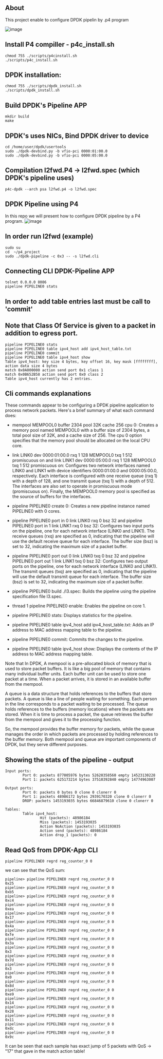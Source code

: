 
## About
This project enable to configure DPDK pipelin by .p4 program


![image](https://user-images.githubusercontent.com/64970907/221396669-4d7f854c-4533-4791-84a0-ec4136f71cea.png)

## Install P4 compiller - p4c_install.sh
```
chmod 755 ./scripts/p4cinstall.sh
./scripts/p4c_install.sh
```

## DPDK installation:
```
chmod 755 ./scripts/dpdk_install.sh
./scripts/dpdk_install.sh
```

## Build DPDK's Pipeline APP
```cd /home/user/dpdk/examples/pipeline
mkdir build
make
```

## DPDK's uses NICs, Bind DPDK driver to device
```
cd /home/user/dpdk/usertools
sudo ./dpdk-devbind.py -b vfio-pci 0000:01:00.0
sudo ./dpdk-devbind.py -b vfio-pci 0000:05:00.0
```
 
## Compilation l2fwd.P4 -> l2fwd.spec (which DPDK's pipeline uses)
```
p4c-dpdk --arch psa l2fwd.p4 -o l2fwd.spec 
```

## DPDK Pipeline using P4
In this repo we will present how to configure DPDK pipeline by a P4 program.
![image](https://user-images.githubusercontent.com/64970907/214503555-7d9b67ef-5f27-4496-85f8-c8ab4b815507.png)

## In order run l2fwd (example)
```
sudo su
cd  ~/p4_project
sudo ./dpdk-pipeline -c 0x3 -- -s l2fwd.cli
```

## Connecting CLI DPDK-Pipeline APP
```
telnet 0.0.0.0 8086
pipeline PIPELINE0 stats
```

## In order to add table entries last must be call to 'commit'
## Note that Class Of Service is given to a packet in addition to egress port.
```
pipeline PIPELINE0 stats
pipeline PIPELINE0 table ipv4_host add ipv4_host_table.txt
pipeline PIPELINE0 commit
pipeline PIPELINE0 table ipv4_host show
Table ipv4_host: key size 4 bytes, key offset 16, key mask [ffffffff], action data size 4 bytes
match 0x0A000000 action send port 0x1 class 1
match 0x0B652B58 action send port 0x0 class 2
Table ipv4_host currently has 2 entries.
```
## Cli commands explanations
These commands appear to be configuring a DPDK pipeline application to process network packets. Here's a brief summary of what each command does:

- mempool MEMPOOL0 buffer 2304 pool 32K cache 256 cpu 0: Creates a memory pool named MEMPOOL0 with a buffer size of 2304 bytes, a total pool size of 32K, and a cache size of 256. The cpu 0 option specifies that the memory pool should be allocated on the local CPU core.

- link LINK0 dev 0000:01:00.0 rxq 1 128 MEMPOOL0 txq 1 512 promiscuous on and link LINK1 dev 0000:05:00.0 rxq 1 128 MEMPOOL0 txq 1 512 promiscuous on: Configures two network interfaces named LINK0 and LINK1 with device identifiers 0000:01:00.0 and 0000:05:00.0, respectively. Each interface is configured with one receive queue (rxq 1) with a depth of 128, and one transmit queue (txq 1) with a depth of 512. The interfaces are also set to operate in promiscuous mode (promiscuous on). Finally, the MEMPOOL0 memory pool is specified as the source of buffers for the interfaces.

- pipeline PIPELINE0 create 0: Creates a new pipeline instance named PIPELINE0 with 0 cores.

- pipeline PIPELINE0 port in 0 link LINK0 rxq 0 bsz 32 and pipeline PIPELINE0 port in 1 link LINK1 rxq 0 bsz 32: Configures two input ports on the pipeline, one for each network interface (LINK0 and LINK1). The receive queues (rxq) are specified as 0, indicating that the pipeline will use the default receive queue for each interface. The buffer size (bsz) is set to 32, indicating the maximum size of a packet buffer.

- pipeline PIPELINE0 port out 0 link LINK0 txq 0 bsz 32 and pipeline PIPELINE0 port out 1 link LINK1 txq 0 bsz 32: Configures two output ports on the pipeline, one for each network interface (LINK0 and LINK1). The transmit queues (txq) are specified as 0, indicating that the pipeline will use the default transmit queue for each interface. The buffer size (bsz) is set to 32, indicating the maximum size of a packet buffer.

- pipeline PIPELINE0 build ./l3.spec: Builds the pipeline using the pipeline specification file l3.spec.

- thread 1 pipeline PIPELINE0 enable: Enables the pipeline on core 1.

- pipeline PIPELINE0 stats: Displays statistics for the pipeline.

- pipeline PIPELINE0 table ipv4_host add ipv4_host_table.txt: Adds an IP address to MAC address mapping table to the pipeline.

- pipeline PIPELINE0 commit: Commits the changes to the pipeline.

- pipeline PIPELINE0 table ipv4_host show: Displays the contents of the IP address to MAC address mapping table.

Note that In DPDK, A mempool is a pre-allocated block of memory that is used to store packet buffers. It is like a big pool of memory that contains many individual buffer units. Each buffer unit can be used to store one packet at a time. When a packet arrives, it is stored in an available buffer from the mempool.

A queue is a data structure that holds references to the buffers that store packets. A queue is like a line of people waiting for something. Each person in the line corresponds to a packet waiting to be processed. The queue holds references to the buffers (memory locations) where the packets are stored. When it is time to process a packet, the queue retrieves the buffer from the mempool and gives it to the processing function.

So, the mempool provides the buffer memory for packets, while the queue manages the order in which packets are processed by holding references to the buffer memory. Both mempool and queue are important components of DPDK, but they serve different purposes.

## Showing the stats of the pipeline - output
```
Input ports:
        Port 0: packets 877005976 bytes 52620358560 empty 14523130228
        Port 1: packets 625173214 bytes 37510392840 empty 14774963007

Output ports:
        Port 0: packets 0 bytes 0 clone 0 clonerr 0
        Port 1: packets 48986172 bytes 2939170320 clone 0 clonerr 0
        DROP: packets 1453193035 bytes 66846879610 clone 0 clonerr 0

Tables:
        Table ipv4_host:
                Hit (packets): 48986184
                Miss (packets): 1453193035
                Action NoAction (packets): 1453193035
                Action send (packets): 48986184
                Action drop_1 (packets): 0
```

## Read QoS from DPDK-App CLI
```
pipeline PIPELINE0 regrd reg_counter_0 0
```
we can see that the QoS sum:
```
pipeline> pipeline PIPELINE0 regrd reg_counter_0 0
0x25
pipeline> pipeline PIPELINE0 regrd reg_counter_0 0
0xb5
pipeline> pipeline PIPELINE0 regrd reg_counter_0 0
0xc4
pipeline> pipeline PIPELINE0 regrd reg_counter_0 0
0xea
pipeline> pipeline PIPELINE0 regrd reg_counter_0 0
0x17
pipeline> pipeline PIPELINE0 regrd reg_counter_0 0
0x4a
pipeline> pipeline PIPELINE0 regrd reg_counter_0 0
0xfe
pipeline> pipeline PIPELINE0 regrd reg_counter_0 0
0x3a
pipeline> pipeline PIPELINE0 regrd reg_counter_0 0
0x3
pipeline> pipeline PIPELINE0 regrd reg_counter_0 0
0x7d
pipeline> pipeline PIPELINE0 regrd reg_counter_0 0
0x3
pipeline> pipeline PIPELINE0 regrd reg_counter_0 0
0x0
pipeline> pipeline PIPELINE0 regrd reg_counter_0 0
0x8d
pipeline> pipeline PIPELINE0 regrd reg_counter_0 0
0xe9
pipeline> pipeline PIPELINE0 regrd reg_counter_0 0
0x14
pipeline> pipeline PIPELINE0 regrd reg_counter_0 0
0x28
pipeline> pipeline PIPELINE0 regrd reg_counter_0 0
0x11
pipeline> pipeline PIPELINE0 regrd reg_counter_0 0
0xdc
pipeline> pipeline PIPELINE0 regrd reg_counter_0 0
0x9c
```
It can be seen that each sample has exact jump of 5 packets with QoS -> "17" that gave in the match action table!

